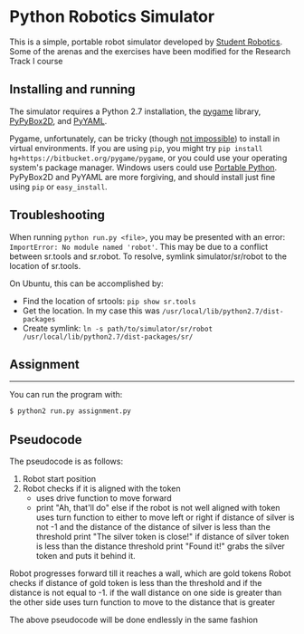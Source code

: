 Python Robotics Simulator
================================

This is a simple, portable robot simulator developed by [Student Robotics](https://studentrobotics.org).
Some of the arenas and the exercises have been modified for the Research Track I course

Installing and running
----------------------

The simulator requires a Python 2.7 installation, the [pygame](http://pygame.org/) library, [PyPyBox2D](https://pypi.python.org/pypi/pypybox2d/2.1-r331), and [PyYAML](https://pypi.python.org/pypi/PyYAML/).

Pygame, unfortunately, can be tricky (though [not impossible](http://askubuntu.com/q/312767)) to install in virtual environments. If you are using `pip`, you might try `pip install hg+https://bitbucket.org/pygame/pygame`, or you could use your operating system's package manager. Windows users could use [Portable Python](http://portablepython.com/). PyPyBox2D and PyYAML are more forgiving, and should install just fine using `pip` or `easy_install`.

## Troubleshooting

When running `python run.py <file>`, you may be presented with an error: `ImportError: No module named 'robot'`. This may be due to a conflict between sr.tools and sr.robot. To resolve, symlink simulator/sr/robot to the location of sr.tools.

On Ubuntu, this can be accomplished by:
* Find the location of srtools: `pip show sr.tools`
* Get the location. In my case this was `/usr/local/lib/python2.7/dist-packages`
* Create symlink: `ln -s path/to/simulator/sr/robot /usr/local/lib/python2.7/dist-packages/sr/`

## Assignment
-----------------------------
 

You can run the program with:

```bash
$ python2 run.py assignment.py
```


## Pseudocode

The pseudocode is as follows:

1. Robot start position
2. Robot checks if it is aligned with the token
   - uses drive function to move forward
   - print "Ah, that'll do"
else if the robot is not well aligned with token
	uses turn function to either to move left or right
if distance of silver is not -1 and the distance of the distance of silver is less than the threshold 
	print "The silver token is close!"
	if distance of silver token is less than the distance threshold
	    print "Found it!"
	    grabs the silver token and puts it behind it.

Robot progresses forward till it reaches a wall, which are gold tokens
Robot checks if distance of gold token is less than the threshold and if the distance is not equal to -1.
	if the wall distance on one side is greater than the other side
	    uses turn function to move to the distance that is greater

The above pseudocode will be done endlessly in the same fashion

  


